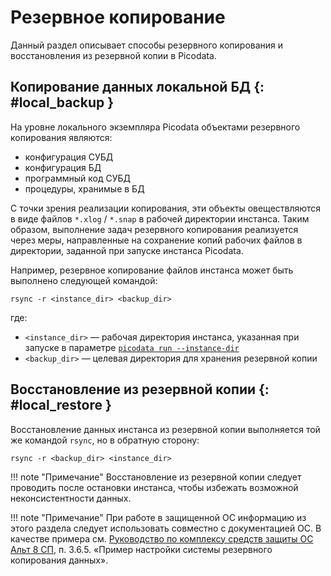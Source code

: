 # Резервное копирование

Данный раздел описывает способы резервного копирования и восстановления
из резервной копии в Picodata.


## Копирование данных локальной БД {: #local_backup }

На уровне локального экземпляра Picodata объектами резервного копирования
являются:

- конфигурация СУБД
- конфигурация БД
- программный код СУБД
- процедуры, хранимые в БД <!-- TODO link sql routines doc -->

С точки зрения реализации копирования, эти объекты овеществляются в виде
файлов `*.xlog` / `*.snap` в рабочей директории инстанса. Таким образом,
выполнение задач резервного копирования реализуется через меры,
направленные на сохранение копий рабочих файлов в директории, заданной
при запуске инстанса Picodata.

Например, резервное копирование файлов инстанса может быть выполнено
следующей командой:

```shell
rsync -r <instance_dir> <backup_dir>
```

где:

- `<instance_dir>` — рабочая директория инстанса, указанная при запуске в
  параметре [`picodata run --instance-dir`]
- `<backup_dir>` — целевая директория для хранения резервной копии

[`picodata run --instance-dir`]: ../reference/cli.md#run_instance_dir

## Восстановление из резервной копии {: #local_restore }

Восстановление данных инстанса из резервной копии выполняется той же
командой `rsync`, но в обратную сторону:

```shell
rsync -r <backup_dir> <instance_dir>
```

!!! note "Примечание"
    Восстановление из резервной копии следует проводить
    после остановки инстанса, чтобы избежать возможной
    неконсистентности данных.

!!! note "Примечание"
    При работе в защищенной ОС информацию из этого
    раздела следует использовать совместно с документацией ОС. В качестве
    примера см. [Руководство по комплексу средств защиты ОС Альт 8
    СП](https://www.basealt.ru/fileadmin/user_upload/manual/lknv.11100-01-99-03-rukovodstvo-po-ksz.pdf),
    п. 3.6.5. «Пример настройки системы резервного копирования данных».
